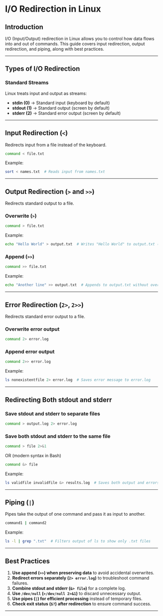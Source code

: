 # I/O Redirection in Linux

## Introduction
I/O (Input/Output) redirection in Linux allows you to control how data flows into and out of commands. This guide covers input redirection, output redirection, and piping, along with best practices.

---

## Types of I/O Redirection
### Standard Streams
Linux treats input and output as streams:
- **stdin (0)** → Standard input (keyboard by default)
- **stdout (1)** → Standard output (screen by default)
- **stderr (2)** → Standard error output (screen by default)

---

## Input Redirection (`<`)
Redirects input from a file instead of the keyboard.
```sh
command < file.txt
```
Example:
```sh
sort < names.txt  # Reads input from names.txt
```

---

## Output Redirection (`>` and `>>`)
Redirects standard output to a file.
### Overwrite (`>`)
```sh
command > file.txt
```
Example:
```sh
echo "Hello World" > output.txt  # Writes "Hello World" to output.txt (overwrites if exists)
```

### Append (`>>`)
```sh
command >> file.txt
```
Example:
```sh
echo "Another line" >> output.txt  # Appends to output.txt without overwriting
```

---

## Error Redirection (`2>`, `2>>`)
Redirects standard error output to a file.
### Overwrite error output
```sh
command 2> error.log
```
### Append error output
```sh
command 2>> error.log
```
Example:
```sh
ls nonexistentfile 2> error.log  # Saves error message to error.log
```

---

## Redirecting Both stdout and stderr
### Save stdout and stderr to separate files
```sh
command > output.log 2> error.log
```
### Save both stdout and stderr to the same file
```sh
command > file 2>&1
```
OR (modern syntax in Bash)
```sh
command &> file
```
Example:
```sh
ls validfile invalidfile &> results.log  # Saves both output and errors to results.log
```

---

## Piping (`|`)
Pipes take the output of one command and pass it as input to another.
```sh
command1 | command2
```
Example:
```sh
ls -l | grep ".txt"  # Filters output of ls to show only .txt files
```

---

## Best Practices
1. **Use append (`>>`) when preserving data** to avoid accidental overwrites.
2. **Redirect errors separately (`2> error.log`)** to troubleshoot command failures.
3. **Combine stdout and stderr (`&> file`)** for a complete log.
4. **Use `/dev/null` (`>/dev/null 2>&1`)** to discard unnecessary output.
5. **Use pipes (`|`) for efficient processing** instead of temporary files.
6. **Check exit status (`$?`) after redirection** to ensure command success.

---


